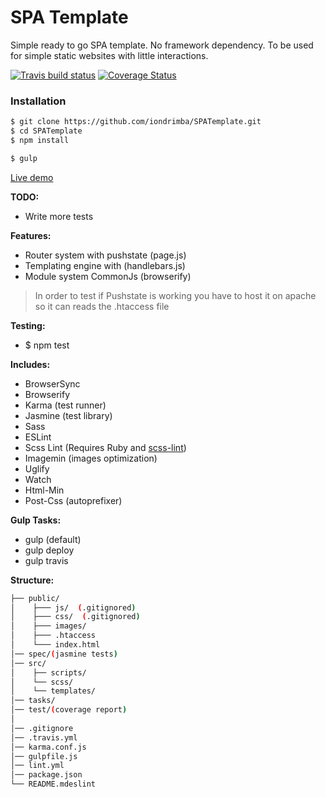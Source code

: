 # SPA Template 
Simple ready to go SPA template. No framework dependency.
To be used for simple static websites with little interactions.

[![Travis build status](https://travis-ci.org/iondrimba/SPATemplate.svg?branch=master)](https://travis-ci.org/iondrimba/SPATemplate) [![Coverage Status](https://coveralls.io/repos/github/iondrimba/SPATemplate/badge.svg?branch=master)](https://coveralls.io/github/iondrimba/SPATemplate?branch=master)

### Installation

```sh
$ git clone https://github.com/iondrimba/SPATemplate.git
$ cd SPATemplate
$ npm install

$ gulp
```
[Live demo]

__TODO:__
 * Write more tests

__Features:__
 * Router system with pushstate (page.js)
 * Templating engine with (handlebars.js)
 * Module system CommonJs (browserify)

> In order to test if Pushstate is working
> you have to host it on apache so it can reads the .htaccess file

__Testing:__
 * $ npm test

__Includes:__
  * BrowserSync
  * Browserify 
  * Karma (test runner)
  * Jasmine (test library)
  * Sass
  * ESLint
  * Scss Lint (Requires Ruby and [scss-lint])
  * Imagemin (images optimization)
  * Uglify
  * Watch
  * Html-Min
  * Post-Css (autoprefixer)

__Gulp Tasks:__

 * gulp (default)
 * gulp deploy
 * gulp travis

__Structure:__

````bash
├── public/
│    ├─── js/  (.gitignored)
│    ├─── css/  (.gitignored)
│    ├─── images/
│    ├─── .htaccess
│    └─── index.html
│── spec/(jasmine tests)
│── src/
│    ├── scripts/
│    └── scss/
│    └── templates/
│── tasks/
│── test/(coverage report)
│
│── .gitignore
│── .travis.yml
│── karma.conf.js
│── gulpfile.js
│── lint.yml
│── package.json
└── README.mdeslint
````

[scss-lint]:<https://github.com/brigade/scss-lint#installation>
[Live demo]:<http://iondrimba.github.io/SPATemplate/>
